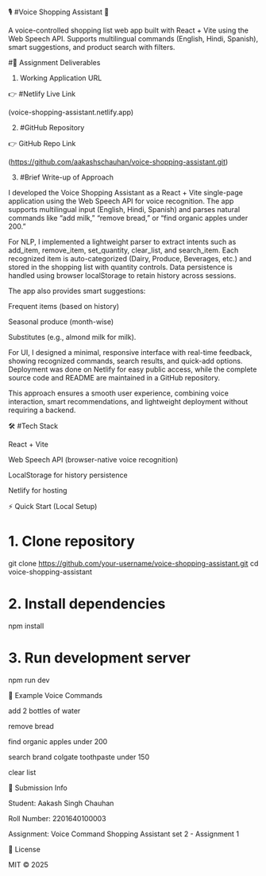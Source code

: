 🎙️ #Voice Shopping Assistant 🛒

A voice-controlled shopping list web app built with React + Vite using the Web Speech API.
Supports multilingual commands (English, Hindi, Spanish), smart suggestions, and product search with filters.

#📑 Assignment Deliverables
1. Working Application URL

👉 #Netlify Live Link

(voice-shopping-assistant.netlify.app)

2. #GitHub Repository

👉 GitHub Repo Link

(https://github.com/aakashschauhan/voice-shopping-assistant.git)

3. #Brief Write-up of Approach 

I developed the Voice Shopping Assistant as a React + Vite single-page application using the Web Speech API for voice recognition. The app supports multilingual input (English, Hindi, Spanish) and parses natural commands like “add milk,” “remove bread,” or “find organic apples under 200.”

For NLP, I implemented a lightweight parser to extract intents such as add_item, remove_item, set_quantity, clear_list, and search_item. Each recognized item is auto-categorized (Dairy, Produce, Beverages, etc.) and stored in the shopping list with quantity controls. Data persistence is handled using browser localStorage to retain history across sessions.

The app also provides smart suggestions:

Frequent items (based on history)

Seasonal produce (month-wise)

Substitutes (e.g., almond milk for milk).

For UI, I designed a minimal, responsive interface with real-time feedback, showing recognized commands, search results, and quick-add options. Deployment was done on Netlify for easy public access, while the complete source code and README are maintained in a GitHub repository.

This approach ensures a smooth user experience, combining voice interaction, smart recommendations, and lightweight deployment without requiring a backend.

🛠️ #Tech Stack

React + Vite

Web Speech API (browser-native voice recognition)

LocalStorage for history persistence

Netlify for hosting

⚡ Quick Start (Local Setup)
# 1. Clone repository
git clone https://github.com/your-username/voice-shopping-assistant.git
cd voice-shopping-assistant

# 2. Install dependencies
npm install

# 3. Run development server
npm run dev

🎯 Example Voice Commands

add 2 bottles of water

remove bread

find organic apples under 200

search brand colgate toothpaste under 150

clear list

📑 Submission Info

Student: Aakash Singh Chauhan

Roll Number: 2201640100003

Assignment: Voice Command Shopping Assistant set 2 - Assignment 1

📜 License

MIT © 2025
